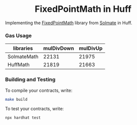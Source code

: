 # <h1 align="center"> FixedPointMath in Huff </h1>


Implementing the [FixedPointMath](https://github.com/Rari-Capital/solmate/blob/main/src/utils/FixedPointMathLib.sol) 
library from [Solmate](https://github.com/Rari-Capital/solmate) in Huff.


### Gas Usage

|  libraries  |  mulDivDown  |  mulDivUp |
| ----------- | ------------ | --------- |
| SolmateMath |    22131     |   21975   |
|  HuffMath   |    21819     |   21663   |


### Building and Testing

To compile your contracts, write:

```sh
make build
```

To test your contracts, write:

```sh
npx hardhat test
```
